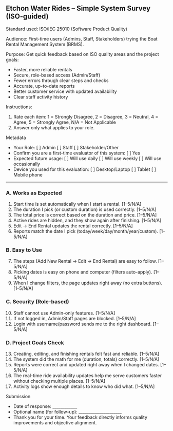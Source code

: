 ## Etchon Water Rides – Simple System Survey (ISO-guided)

Standard used: ISO/IEC 25010 (Software Product Quality)

Audience: First-time users (Admins, Staff, Stakeholders) trying the Boat Rental Management System (BRMS).

Purpose: Get quick feedback based on ISO quality areas and the project goals:
- Faster, more reliable rentals
- Secure, role-based access (Admin/Staff)
- Fewer errors through clear steps and checks
- Accurate, up-to-date reports
- Better customer service with updated availability
- Clear staff activity history

Instructions:
1) Rate each item: 1 = Strongly Disagree, 2 = Disagree, 3 = Neutral, 4 = Agree, 5 = Strongly Agree, N/A = Not Applicable
2) Answer only what applies to your role.

Metadata
- Your Role: [ ] Admin  [ ] Staff  [ ] Stakeholder/Other
- Confirm you are a first-time evaluator of this system: [ ] Yes
- Expected future usage: [ ] Will use daily  [ ] Will use weekly  [ ] Will use occasionally
- Device you used for this evaluation: [ ] Desktop/Laptop  [ ] Tablet  [ ] Mobile phone

---

### A. Works as Expected
1. Start time is set automatically when I start a rental. [1–5/N/A]
2. The duration I pick (or custom duration) is used correctly. [1–5/N/A]
3. The total price is correct based on the duration and price. [1–5/N/A]
4. Active rides are hidden, and they show again after finishing. [1–5/N/A]
5. Edit → End Rental updates the rental correctly. [1–5/N/A]
6. Reports match the date I pick (today/week/day/month/year/custom). [1–5/N/A]

### B. Easy to Use
7. The steps (Add New Rental → Edit → End Rental) are easy to follow. [1–5/N/A]
8. Picking dates is easy on phone and computer (filters auto-apply). [1–5/N/A]
9. When I change filters, the page updates right away (no extra buttons). [1–5/N/A]

### C. Security (Role-based)
10. Staff cannot use Admin-only features. [1–5/N/A]
11. If not logged in, Admin/Staff pages are blocked. [1–5/N/A]
12. Login with username/password sends me to the right dashboard. [1–5/N/A]

### D. Project Goals Check
13. Creating, editing, and finishing rentals felt fast and reliable. [1–5/N/A]
14. The system did the math for me (duration, totals) correctly. [1–5/N/A]
15. Reports were correct and updated right away when I changed dates. [1–5/N/A]
16. The real-time ride availability updates help me serve customers faster without checking multiple places. [1–5/N/A]
17. Activity logs show enough details to know who did what. [1–5/N/A]

Submission
- Date of response: ____________
- Optional name (for follow-up): _____________________
- Thank you for your time. Your feedback directly informs quality improvements and objective alignment.



